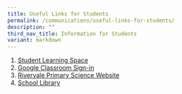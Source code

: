```yaml
---
title: Useful Links for Students
permalink: /communications/useful-links-for-students/
description: ""
third_nav_title: Information for Students
variant: markdown
---
```

1. [Student Learning Space](https://vle.learning.moe.edu.sg/login)  
2. [Google Classroom Sign-in](https://classroom.google.com/u/0/h) 
3. [Rivervale Primary Science Website](https://rivervalescience.wixsite.com/2020)  
4. [School Library](https://schoolibrary.moe.edu.sg/rivervalepri)